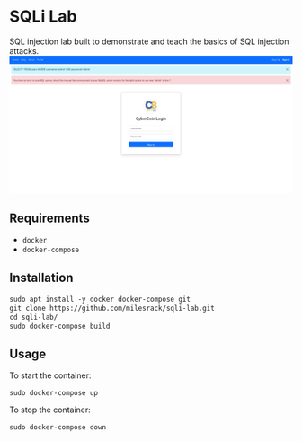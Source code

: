 # SQLi Lab
SQL injection lab built to demonstrate and teach the basics of SQL injection attacks.
![](screenshot.png)
## Requirements
- `docker`
- `docker-compose`

## Installation
```
sudo apt install -y docker docker-compose git
git clone https://github.com/milesrack/sqli-lab.git
cd sqli-lab/
sudo docker-compose build
```

## Usage
To start the container:
```
sudo docker-compose up
```
To stop the container:
```
sudo docker-compose down
```
